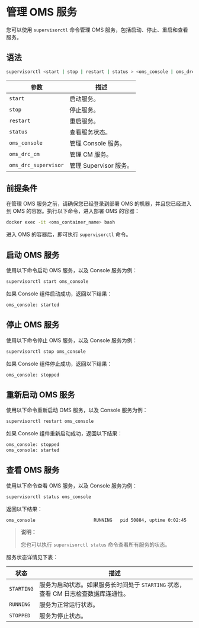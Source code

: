 # 管理 OMS 服务

您可以使用 `supervisorctl` 命令管理 OMS 服务，包括启动、停止、重启和查看服务。

## 语法

```bash
supervisorctl <start | stop | restart | status > <oms_console | oms_drc_cm | oms_drc_supervisor >
```

参数 | 描述
---- | ----
`start` | 启动服务。
`stop`  | 停止服务。
`restart`  | 重启服务。
`status`  | 查看服务状态。
`oms_console`  | 管理 Console 服务。
`oms_drc_cm`  | 管理 CM 服务。
`oms_drc_supervisor`  | 管理 Supervisor 服务。

## 前提条件

在管理 OMS 服务之前，请确保您已经登录到部署 OMS 的机器，并且您已经进入到 OMS 的容器。执行以下命令，进入部署 OMS 的容器：

```bash
docker exec -it <oms_container_name> bash
```

进入 OMS 的容器后，即可执行 `supervisorctl` 命令。

## 启动 OMS 服务

使用以下命令启动 OMS 服务，以及 Console 服务为例：

```bash
supervisorctl start oms_console
```

如果 Console 组件启动成功，返回以下结果：

```bash
oms_console: started
```

## 停止 OMS 服务

使用以下命令停止 OMS 服务，以及 Console 服务为例：

```bash
supervisorctl stop oms_console
```

如果 Console 组件停止成功，返回以下结果：

```bash
oms_console: stopped
```

## 重新启动 OMS 服务

使用以下命令重新启动 OMS 服务，以及 Console 服务为例：

```bash
supervisorctl restart oms_console
```

如果 Console 组件重新启动成功，返回以下结果：

```bash
oms_console: stopped
oms_console: started
```

## 查看 OMS 服务

使用以下命令查看 OMS 服务，以及 Console 服务为例：

```bash
supervisorctl status oms_console
```

返回以下结果：

```bash
oms_console                      RUNNING   pid 50884, uptime 0:02:45
```

> **说明：**
>
> 您也可以执行 `supervisorctl status` 命令查看所有服务的状态。

服务状态详情见下表：

状态 | 描述
---- | ----
`STARTING` | 服务为启动状态。如果服务长时间处于 `STARTING` 状态，查看 CM 日志检查数据库连通性。
`RUNNING` | 服务为正常运行状态。
`STOPPED` | 服务为停止状态。
